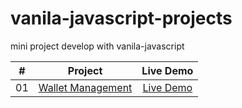 # vanila-javascript-projects
mini project develop with vanila-javascript 


|  #  | Project             | Live Demo |
| :-: | :----------------------------: | :-------: |
| 01  | [Wallet Management](https://github.com/muhib-dev/vanila-javascript-projects/tree/main/account%20management)   | [Live Demo](https://muhib-dev.github.io/vanila-javascript-projects/account%20management/)

